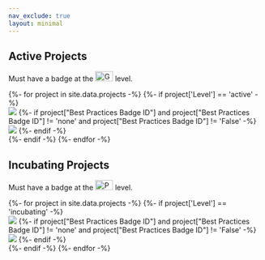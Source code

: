 ```yaml
---
nav_exclude: true
layout: minimal
---
```


<h2>Active Projects</h2>
<p>Must have a badge at the <a href="https://www.bestpractices.dev/en/criteria/2" title="Gold"><img alt="Gold" src="https://www.bestpractices.dev/assets/gold-95e83bf0f661bb363720e2bf903a1d35eecb42e57359dc99a40cde49a1d82e75.svg" width="35" height="20"></a> level.</p>
<dl id="active_projects_with_bestpractices">
{%- for project in site.data.projects -%}
{%- if project['Level'] == 'active' -%}
  <div>
  <dt>
    <img src="{{ project['Logo URL'] }}" >
    {%- if project["Best Practices Badge ID"] and project["Best Practices Badge ID"] != 'none' and project["Best Practices Badge ID"] != 'False' -%}
    <a href="https://www.bestpractices.dev/projects/{{ project["Best Practices Badge ID"] }}"><img src="https://www.bestpractices.dev/projects/{{ project["Best Practices Badge ID"] }}/badge?{{ "now" | date: "%s" }}"></a>
    {%- endif -%}
  </dt>
  </div>
{%- endif -%}
{%- endfor -%}
</dl>
<h2>Incubating Projects</h2>
<p>Must have a badge at the <a href="https://www.bestpractices.dev/en/criteria/0" title="Passing"><img alt="Passing" src="https://www.bestpractices.dev/assets/passing-51f03c93f32d01ad7a7e1fbfd057391ddce31889b7b3949553a79278e02cdbba.svg" width="35" height="20"></a> level.</p>
<dl id="incubating_projects_with_bestpractices">
{%- for project in site.data.projects -%}
{%- if project['Level'] == 'incubating' -%}
  <div>
  <dt>
    <img src="{{ project['Logo URL'] }}" >
    {%- if project["Best Practices Badge ID"] and project["Best Practices Badge ID"] != 'none' and project["Best Practices Badge ID"] != 'False' -%}
    <a href="https://www.bestpractices.dev/projects/{{ project["Best Practices Badge ID"] }}"><img src="https://www.bestpractices.dev/projects/{{ project["Best Practices Badge ID"] }}/badge?{{ "now" | date: "%s" }}"></a>
    {%- endif -%}
  </dt>
  </div>
{%- endif -%}
{%- endfor -%}
</dl>
